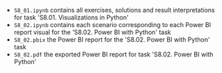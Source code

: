 - `S8_01.ipynb` contains all exercises, solutions and result interpretations for task 'S8.01. Visualizations in Python'
- `S8_02.ipynb` contains each scenario corresponding to each Power BI report visual for the 'S8.02. Power BI with Python' task
- `S8_02.pbix` the Power BI report for the 'S8.02. Power BI with Python' task
- `S8_02.pdf` the exported Power BI report for task 'S8.02. Power BI with Python'